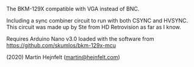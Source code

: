 The BKM-129X compatible with VGA instead of BNC.

Including a sync combiner circuit to run with both CSYNC and HVSYNC. This circuit was made up
by Ste from HD Retrovision as far as I know.

Requires Arduino Nano v3.0 loaded with the software from https://github.com/skumlos/bkm-129x-mcu

(2020) Martin Hejnfelt (martin@hejnfelt.com)
